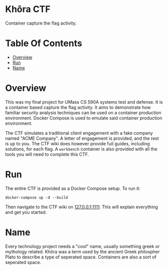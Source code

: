 # Khôra CTF
Container capture the flag activity.

# Table Of Contents
- [Overview](#overview)
- [Run](#run)
- [Name](#name)

# Overview
This was my final project for UMass CS 590A systems test and defense. It is a container based capture the flag activity. It aims to demonstrate how familiar security analysis techniques can be used on a container production environment. Docker Compose is used to emulate said container production environment.

The CTF simulates a traditional client engagement with a fake company named "ACME Company". A letter of engagement is provided, and the rest is up to you. The CTF wiki does however provide full guides, including solutions, for each flag. A `workbench` container is also provided with all the tools you will need to complete this CTF.

# Run
The entire CTF is provided as a Docker Compose setup. To run it:

```
docker-compose up -d --build
```

Then navigate to the CTF wiki on [127.0.0.1:1111](http://127.0.0.1:1111). This will explain everything and get you started.

# Name
Every technology project needs a "cool" name, usually something greek or mythology related. Khôra was a term used by the ancient Greek philospher Plato to describe a type of seperated space. Containers are also a sort of seperated space.
